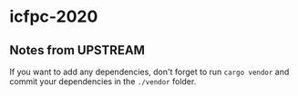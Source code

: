# icfpc-2020

## Notes from UPSTREAM
If you want to add any dependencies, don't forget to run `cargo vendor` and commit your dependencies in the `./vendor` folder.
